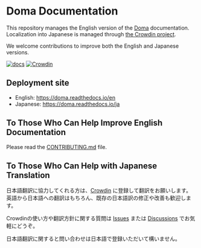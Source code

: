 # Doma Documentation

This repository manages the English version of the [Doma](https://github.com/domaframework/doma) documentation.
Localization into Japanese is managed through [the Crowdin project](https://crowdin.com/project/doma-docs).

We welcome contributions to improve both the English and Japanese versions.

[![docs](https://readthedocs.org/projects/doma/badge/?version=latest)](https://doma.readthedocs.io/en/latest/)
[![Crowdin](https://badges.crowdin.net/doma-docs/localized.svg)](https://crowdin.com/project/doma-docs)

## Deployment site

- English: https://doma.readthedocs.io/en
- Japanese: https://doma.readthedocs.io/ja

## To Those Who Can Help Improve English Documentation

Please read the [CONTRIBUTING.md](CONTRIBUTING.md) file.

## To Those Who Can Help with Japanese Translation

日本語翻訳に協力してくれる方は、[Crowdin](https://crowdin.com/project/doma-docs) に登録して翻訳をお願いします。
英語から日本語への翻訳はもちろん、既存の日本語訳の修正や改善も歓迎します。

Crowdinの使い方や翻訳方針に関する質問は [Issues](https://github.com/domaframework/doma-docs/issues) または [Discussions](https://github.com/domaframework/doma-docs/discussions) でお気軽にどうぞ。

日本語翻訳に関すると問い合わせは日本語で登録いただいて構いません。


